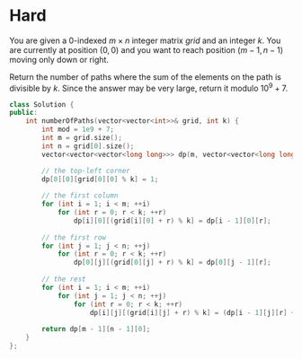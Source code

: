 # Hard

You are given a 0-indexed $m \times n$ integer matrix $grid$ and an integer $k$. You are currently at position $(0, 0)$ and you want to reach position $(m - 1, n - 1)$ moving only down or right.

Return the number of paths where the sum of the elements on the path is divisible by $k$. Since the answer may be very large, return it modulo $10^9 + 7$.

```cpp
class Solution {
public:
    int numberOfPaths(vector<vector<int>>& grid, int k) {
        int mod = 1e9 + 7;
        int m = grid.size();
        int n = grid[0].size();
        vector<vector<vector<long long>>> dp(m, vector<vector<long long>>(n, vector<long long>(k)));

        // the top-left corner
        dp[0][0][grid[0][0] % k] = 1;
        
        // the first column
        for (int i = 1; i < m; ++i)
            for (int r = 0; r < k; ++r)
                dp[i][0][(grid[i][0] + r) % k] = dp[i - 1][0][r];
        
        // the first row
        for (int j = 1; j < n; ++j)
            for (int r = 0; r < k; ++r)
                dp[0][j][(grid[0][j] + r) % k] = dp[0][j - 1][r];
        
        // the rest
        for (int i = 1; i < m; ++i)
            for (int j = 1; j < n; ++j)
                for (int r = 0; r < k; ++r)
                    dp[i][j][(grid[i][j] + r) % k] = (dp[i - 1][j][r] + dp[i][j - 1][r]) % mod;
        
        return dp[m - 1][n - 1][0];
    }
};
```
